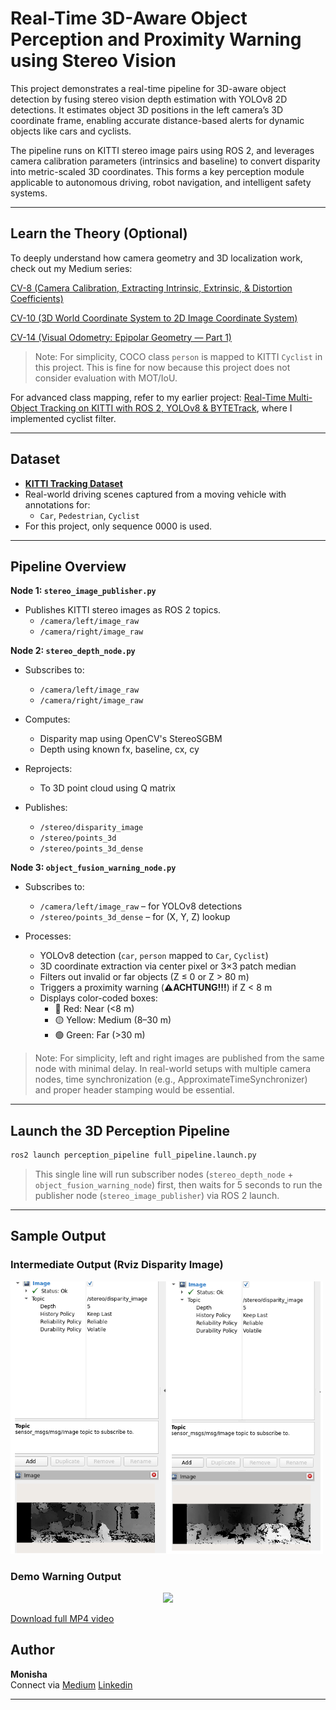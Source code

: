 # Real-Time 3D-Aware Object Perception and Proximity Warning using Stereo Vision

This project demonstrates a real-time pipeline for 3D-aware object detection by fusing stereo vision depth estimation with YOLOv8 2D detections. It estimates object 3D positions in the left camera’s 3D coordinate frame, enabling accurate distance-based alerts for dynamic objects like cars and cyclists.

The pipeline runs on KITTI stereo image pairs using ROS 2, and leverages camera calibration parameters (intrinsics and baseline) to convert disparity into metric-scaled 3D coordinates. This forms a key perception module applicable to autonomous driving, robot navigation, and intelligent safety systems.

---
## Learn the Theory (Optional)

To deeply understand how camera geometry and 3D localization work, check out my Medium series:

[CV-8 (Camera Calibration, Extracting Intrinsic, Extrinsic, & Distortion Coefficients)](https://medium.com/@monishatemp20/cv-8-camera-calibration-extracting-intrinsic-extrinsic-distortion-coefficients-64c0bd756c7c)

[CV-10 (3D World Coordinate System to 2D Image Coordinate System)](https://medium.com/@monishatemp20/cv-10-3d-world-coordinate-system-to-2d-image-coordinate-system-d6c6faec353d)

[CV-14 (Visual Odometry: Epipolar Geometry — Part 1)](https://medium.com/@monishatemp20/cv-14-visual-odometry-epipolar-geometry-part-1-ffe06a35fa81)

> Note: For simplicity, COCO class `person` is mapped to KITTI `Cyclist` in this project. This is fine for now because this project does not consider evaluation with MOT/IoU.
>
For advanced class mapping, refer to my earlier project: [Real-Time Multi-Object Tracking on KITTI with ROS 2, YOLOv8 & BYTETrack](https://github.com/Monisha-RK10/Real-Time-Multi-Object-Tracking-on-KITTI-with-ROS-2-YOLOv8-BYTETrack), where I implemented cyclist filter.

---

## Dataset
- **[KITTI Tracking Dataset](http://www.cvlibs.net/datasets/kitti/eval_tracking.php)**
- Real-world driving scenes captured from a moving vehicle with annotations for:
  - `Car`, `Pedestrian`, `Cyclist`
- For this project, only sequence 0000 is used.
  
----
## Pipeline Overview

**Node 1: `stereo_image_publisher.py`**

- Publishes KITTI stereo images as ROS 2 topics.
  - `/camera/left/image_raw`
  - `/camera/right/image_raw`

**Node 2: `stereo_depth_node.py`**
- Subscribes to:
   - `/camera/left/image_raw`
   - `/camera/right/image_raw`

- Computes:
   - Disparity map using OpenCV's StereoSGBM
   - Depth using known fx, baseline, cx, cy

- Reprojects:
   - To 3D point cloud using Q matrix

- Publishes:
   - `/stereo/disparity_image`
   - `/stereo/points_3d`
   - `/stereo/points_3d_dense`

**Node 3: `object_fusion_warning_node.py`**
- Subscribes to:
  - `/camera/left/image_raw` – for YOLOv8 detections
  - `/stereo/points_3d_dense` – for (X, Y, Z) lookup

- Processes:
  - YOLOv8 detection (`car`, `person` mapped to `Car`, `Cyclist`)
  - 3D coordinate extraction via center pixel or 3×3 patch median
  - Filters out invalid or far objects (Z ≤ 0 or Z > 80 m)
  - Triggers a proximity warning (**⚠️ACHTUNG!!!**) if Z < 8 m
  - Displays color-coded boxes:
    - 🔴 Red: Near (<8 m)
    - 🟡 Yellow: Medium (8–30 m)
    - 🟢 Green: Far (>30 m)

> Note: For simplicity, left and right images are published from the same node with minimal delay. In real-world setups with multiple camera nodes, time synchronization (e.g., ApproximateTimeSynchronizer) and proper header stamping would be essential.
---

## Launch the 3D Perception Pipeline

```bash
ros2 launch perception_pipeline full_pipeline.launch.py
```
> This single line will run subscriber nodes (`stereo_depth_node` + `object_fusion_warning_node`) first, then waits for 5 seconds to run the publisher node (`stereo_image_publisher`) via ROS 2 launch.

---

## Sample Output 

### Intermediate Output (Rviz Disparity Image)

<img src="output/disparity.png" width="500"/>

### Demo Warning Output

<p align="center">
  <img src="output/output.gif" width="1000"/>
</p>

[Download full MP4 video](output/output_video.mp4)


## Author

**Monisha**  
Connect via [Medium](https://medium.com/@monishatemp20)  [Linkedin](https://www.linkedin.com/in/monisha-rao-28129676/)

---
